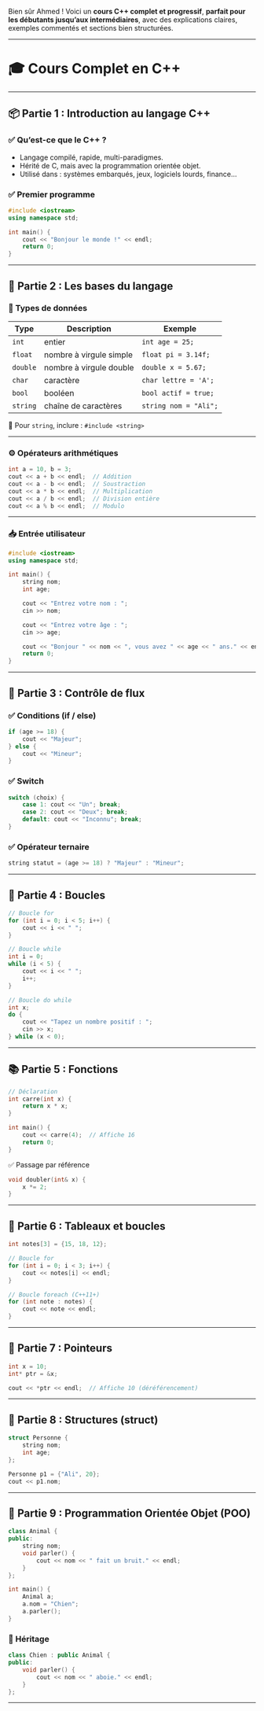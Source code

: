 Bien sûr Ahmed ! Voici un **cours C++ complet et progressif**, **parfait pour les débutants jusqu’aux intermédiaires**, avec des explications claires, exemples commentés et sections bien structurées.

---

# 🎓 **Cours Complet en C++**

---

## 📦 Partie 1 : Introduction au langage C++

### ✅ Qu’est-ce que le C++ ?

* Langage compilé, rapide, multi-paradigmes.
* Hérité de C, mais avec la programmation orientée objet.
* Utilisé dans : systèmes embarqués, jeux, logiciels lourds, finance...

### ✅ Premier programme

```cpp
#include <iostream>
using namespace std;

int main() {
    cout << "Bonjour le monde !" << endl;
    return 0;
}
```

---

## 🧱 Partie 2 : Les bases du langage

### 🔢 Types de données

| Type     | Description             | Exemple               |
| -------- | ----------------------- | --------------------- |
| `int`    | entier                  | `int age = 25;`       |
| `float`  | nombre à virgule simple | `float pi = 3.14f;`   |
| `double` | nombre à virgule double | `double x = 5.67;`    |
| `char`   | caractère               | `char lettre = 'A';`  |
| `bool`   | booléen                 | `bool actif = true;`  |
| `string` | chaîne de caractères    | `string nom = "Ali";` |

📌 Pour `string`, inclure : `#include <string>`

---

### ⚙️ Opérateurs arithmétiques

```cpp
int a = 10, b = 3;
cout << a + b << endl;  // Addition
cout << a - b << endl;  // Soustraction
cout << a * b << endl;  // Multiplication
cout << a / b << endl;  // Division entière
cout << a % b << endl;  // Modulo
```

---

### 📥 Entrée utilisateur

```cpp
#include <iostream>
using namespace std;

int main() {
    string nom;
    int age;

    cout << "Entrez votre nom : ";
    cin >> nom;

    cout << "Entrez votre âge : ";
    cin >> age;

    cout << "Bonjour " << nom << ", vous avez " << age << " ans." << endl;
    return 0;
}
```

---

## 🔄 Partie 3 : Contrôle de flux

### ✅ Conditions (if / else)

```cpp
if (age >= 18) {
    cout << "Majeur";
} else {
    cout << "Mineur";
}
```

### ✅ Switch

```cpp
switch (choix) {
    case 1: cout << "Un"; break;
    case 2: cout << "Deux"; break;
    default: cout << "Inconnu"; break;
}
```

### ✅ Opérateur ternaire

```cpp
string statut = (age >= 18) ? "Majeur" : "Mineur";
```

---

## 🔁 Partie 4 : Boucles

```cpp
// Boucle for
for (int i = 0; i < 5; i++) {
    cout << i << " ";
}

// Boucle while
int i = 0;
while (i < 5) {
    cout << i << " ";
    i++;
}

// Boucle do while
int x;
do {
    cout << "Tapez un nombre positif : ";
    cin >> x;
} while (x < 0);
```

---

## 📚 Partie 5 : Fonctions

```cpp
// Déclaration
int carre(int x) {
    return x * x;
}

int main() {
    cout << carre(4);  // Affiche 16
    return 0;
}
```

✅ Passage par référence

```cpp
void doubler(int& x) {
    x *= 2;
}
```

---

## 📌 Partie 6 : Tableaux et boucles

```cpp
int notes[3] = {15, 18, 12};

// Boucle for
for (int i = 0; i < 3; i++) {
    cout << notes[i] << endl;
}

// Boucle foreach (C++11+)
for (int note : notes) {
    cout << note << endl;
}
```

---

## 🧠 Partie 7 : Pointeurs

```cpp
int x = 10;
int* ptr = &x;

cout << *ptr << endl;  // Affiche 10 (déréférencement)
```

---

## 🧱 Partie 8 : Structures (struct)

```cpp
struct Personne {
    string nom;
    int age;
};

Personne p1 = {"Ali", 20};
cout << p1.nom;
```

---

## 🧍 Partie 9 : Programmation Orientée Objet (POO)

```cpp
class Animal {
public:
    string nom;
    void parler() {
        cout << nom << " fait un bruit." << endl;
    }
};

int main() {
    Animal a;
    a.nom = "Chien";
    a.parler();
}
```

### 🔁 Héritage

```cpp
class Chien : public Animal {
public:
    void parler() {
        cout << nom << " aboie." << endl;
    }
};
```

---


